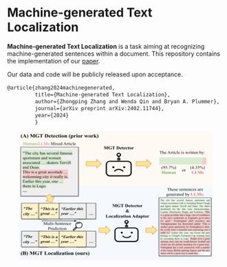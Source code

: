 # Machine-generated Text Localization


**Machine-generated Text Localization** is a task aiming at recognizing machine-generated sentences within a document. This repository contains the implementation of our [paper](https://arxiv.org/pdf/2402.11744.pdf).

Our data and code will be publicly released upon acceptance.

    @article{zhang2024machinegenerated,
             title={Machine-generated Text Localization},
             author={Zhongping Zhang and Wenda Qin and Bryan A. Plummer},
             journal={arXiv preprint arXiv:2402.11744},
             year={2024}
             }

<!--<img src="figure_overview.png" alt="alt text" style="zoom:50%;" />-->

<div style="text-align: center;">
    <img src="figure_overview.png" alt="alt text" width="450" height="300" >
</div>









